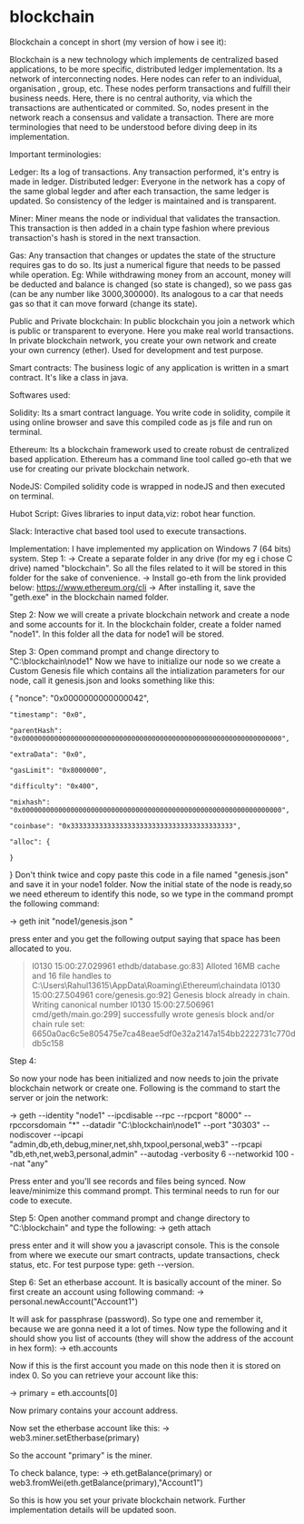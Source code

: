 # blockchain
Blockchain a concept in short (my version of how i see it):

Blockchain is a new technology which implements de centralized based applications, to be more specific, distributed ledger implementation.
Its a network of interconnecting nodes. Here nodes can refer to an individual, organisation , group, etc. 
These nodes perform transactions and fulfill their business needs. Here, there is no central authority, via which the transactions are authenticated or commited. So, nodes present in the network reach a consensus and validate a transaction. There are more terminologies that need to be understood before diving deep in its implementation.

Important terminologies:

Ledger: Its a log of transactions. Any transaction performed, it's entry is made in ledger.
Distributed ledger: Everyone in the network has a copy of the same global legder and after each transaction, the same ledger is updated. So consistency of the ledger is maintained and is transparent. 

Miner: Miner means the node or individual that validates the transaction. This transaction is then added in a chain type fashion where previous transaction's hash is stored in the next transaction.

Gas: Any transaction that changes or updates the state of the structure requires gas to do so. Its just a numerical figure  that needs to be passed while operation. Eg: While withdrawing money from an account, money will be deducted and balance is changed (so state is changed), so we pass gas (can be any number like 3000,300000). Its analogous to a car that needs gas so that it can move forward (change its state).

Public and Private blockchain: In public blockchain you join a network which is public or transparent to everyone. Here you make real world transactions. In private blockchain network, you create your own network and create your own currency (ether). Used for development and test purpose.

Smart contracts: The business logic of any application is written in a smart contract. It's like a class in java.

Softwares used:

Solidity: Its a smart contract language. You write code in solidity, compile it using online browser and save this compiled code as js file and run on terminal.

Ethereum: Its a blockchain framework used to create robust de centralized based application. Ethereum has a command line tool called go-eth that we use for creating our private blockchain network.

NodeJS: Compiled solidity code is wrapped in nodeJS and then executed on terminal.

Hubot Script: Gives libraries to input data,viz: robot hear function.

Slack: Interactive chat based tool used to execute transactions.

Implementation:
I have implemented my application on Windows 7 (64 bits) system.
Step 1: 
-> Create a separate folder in any drive (for my eg i chose C drive) named "blockchain". So all the files related to it will be stored in this folder for the sake of convenience.
-> Install go-eth from the link provided below:
  https://www.ethereum.org/cli
-> After installing it, save the "geth.exe" in the blockchain named folder.

Step 2:
Now we will create a private blockchain network and create a node and some accounts for it.
In the blockchain folder, create a folder named "node1". In this folder all the data for node1 will be stored.

Step 3:
Open command prompt and change directory to "C:\blockchain\node1"
Now we have to initialize our node so we create a Custom Genesis file which contains all the intialization parameters for our node, call it genesis.json and looks something like this:

{
    "nonce": "0x0000000000000042",
    
    "timestamp": "0x0",
    
    "parentHash": "0x0000000000000000000000000000000000000000000000000000000000000000",
    
    "extraData": "0x0",
    
    "gasLimit": "0x8000000",
    
    "difficulty": "0x400",
    
    "mixhash": "0x0000000000000000000000000000000000000000000000000000000000000000",
    
    "coinbase": "0x3333333333333333333333333333333333333333",
    
    "alloc": {

    }
    
}
Don't think twice and copy paste this code in a file named "genesis.json" and save it in your node1 folder.
Now the initial state of the node is ready,so we need ethereum to identify this node, so we type in the command prompt the following command:

-> geth init "node1/genesis.json "

press enter and you get the following output saying that space has been allocated to you.

> I0130 15:00:27.029961 ethdb/database.go:83] Alloted 16MB cache and 16 file handles to C:\Users\Rahul13615\AppData\Roaming\Ethereum\chaindata
I0130 15:00:27.504961 core/genesis.go:92] Genesis block already in chain. Writing canonical number
I0130 15:00:27.506961 cmd/geth/main.go:299] successfully wrote genesis block and/or chain rule set: 6650a0ac6c5e805475e7ca48eae5df0e32a2147a154bb2222731c770ddb5c158

Step 4:

So now your node has been initialized and now needs to join the private blockchain network or create one.
Following is the command to start the server or join the network:

-> geth --identity "node1" --ipcdisable --rpc --rpcport "8000" --rpccorsdomain "*" --datadir "C:\blockchain\node1" --port "30303" --nodiscover --ipcapi "admin,db,eth,debug,miner,net,shh,txpool,personal,web3" --rpcapi "db,eth,net,web3,personal,admin" --autodag -verbosity 6 --networkid 100 --nat "any" 

Press enter and you'll see records and files being synced. Now leave/minimize this command prompt. This terminal needs to run for our code to execute.

Step 5:
Open another command prompt and change directory to "C:\blockchain" and type the following:
-> geth attach

press enter and it will show you a javascript console. This is the console from where we execute our smart contracts, update transactions, check status, etc. For test purpose type: geth --version.

Step 6: 
Set an etherbase account. It is basically account of the miner. So first create an account using following command:
->  personal.newAccount("Account1")

It will ask for passphrase (password). So type one and remember it, because we are gonna need it a lot of times.
Now type the following and it should show you list of accounts (they will show the address of the account in hex form):
-> eth.accounts

Now  if this is the first account you made on this node then it is stored on index 0. So you can retrieve your account like this:

-> primary = eth.accounts[0]

Now primary contains your account address.

Now set the etherbase account like this:
-> web3.miner.setEtherbase(primary)

So the account "primary" is the miner.

To check balance, type: 
-> eth.getBalance(primary) or web3.fromWei(eth.getBalance(primary),"Account1")

So this is how you set your private blockchain network. Further implementation details will be updated soon.
